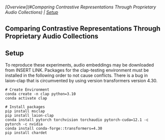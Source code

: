 ###### [Overview](#Comparing Contrastive Representations Through Proprietary Audio Collections) | [Setup](#Setup) 


## Comparing Contrastive Representations Through Proprietary Audio Collections


## Setup

To reproduce these experiments, audio embeddings may be downloaded from INSERT LINK. Packages for the clap-testing environment must be installed in the following order to not cause conflicts. There is a bug in laion-clap that is circumvented by using version transformers version 4.30. 

```shell
# Create Environment
conda create -n clap python=3.10
conda activate clap

# Install packages
pip install msclap
pip install laion-clap
conda install pytorch torchvision torchaudio pytorch-cuda=12.1 -c pytorch -c nvidia
conda install conda-forge::transformers=4.30
pip install chardet
```
